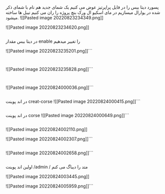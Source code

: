  
پسورد دیتا بیس را در فایل پراپرتیز عوض می کنیم
یک شمای جدید هم نام با شمای ذکر شده در یوارال میسازیم در مای اسکیو ال ورک بنچ
پروژه را ران می کنیم تیبل ها ساخته میشود.
![[Pasted image 20220823234349.png]]

![[Pasted image 20220823234620.png]]

```
```
در دیتا بیس مقدار enable را تغییر میدهیم


![[Pasted image 20220823235201.png]]```


```


```
![[Pasted image 20220823235828.png]]```
```


```
![[Pasted image 20220824000036.png]]```
```

```
در اند پوینت creat-corse
![[Pasted image 20220824000415.png]]```
```

```
در اند پوینت corse
![[Pasted image 20220824000649.png]]```
```

```

![[Pasted image 20220824002110.png]]

![[Pasted image 20220824002307.png]]```
```

```

![[Pasted image 20220824002658.png]]```
```

```
 اولین اند پوینت /admin
 /
 متد را دیباگ می کنم

![[Pasted image 20220824003445.png]]


![[Pasted image 20220824005959.png]]```
```

```


